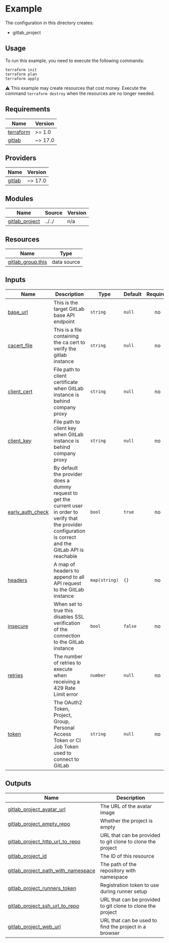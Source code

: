 # Example

The configuration in this directory creates:

* gitlab_project

## Usage

To run this example, you need to execute the following commands:

```shell
terraform init
terraform plan
terraform apply
```

:warning: This example may create resources that cost money. Execute the
command `terraform destroy` when the resources are no longer needed.

<!-- BEGIN_TF_DOCS -->
## Requirements

| Name | Version |
|------|---------|
| <a name="requirement_terraform"></a> [terraform](#requirement\_terraform) | >= 1.0 |
| <a name="requirement_gitlab"></a> [gitlab](#requirement\_gitlab) | ~> 17.0 |

## Providers

| Name | Version |
|------|---------|
| <a name="provider_gitlab"></a> [gitlab](#provider\_gitlab) | ~> 17.0 |

## Modules

| Name | Source | Version |
|------|--------|---------|
| <a name="module_gitlab_project"></a> [gitlab\_project](#module\_gitlab\_project) | ../../ | n/a |

## Resources

| Name | Type |
|------|------|
| [gitlab_group.this](https://registry.terraform.io/providers/gitlabhq/gitlab/latest/docs/data-sources/group) | data source |

## Inputs

| Name | Description | Type | Default | Required |
|------|-------------|------|---------|:--------:|
| <a name="input_base_url"></a> [base\_url](#input\_base\_url) | This is the target GitLab base API endpoint | `string` | `null` | no |
| <a name="input_cacert_file"></a> [cacert\_file](#input\_cacert\_file) | This is a file containing the ca cert to verify the gitlab instance | `string` | `null` | no |
| <a name="input_client_cert"></a> [client\_cert](#input\_client\_cert) | File path to client certificate when GitLab instance is behind company proxy | `string` | `null` | no |
| <a name="input_client_key"></a> [client\_key](#input\_client\_key) | File path to client key when GitLab instance is behind company proxy | `string` | `null` | no |
| <a name="input_early_auth_check"></a> [early\_auth\_check](#input\_early\_auth\_check) | By default the provider does a dummy request to get the current user in order to verify that the provider configuration is correct and the GitLab API is reachable | `bool` | `true` | no |
| <a name="input_headers"></a> [headers](#input\_headers) | A map of headers to append to all API request to the GitLab instance | `map(string)` | `{}` | no |
| <a name="input_insecure"></a> [insecure](#input\_insecure) | When set to true this disables SSL verification of the connection to the GitLab instance | `bool` | `false` | no |
| <a name="input_retries"></a> [retries](#input\_retries) | The number of retries to execute when receiving a 429 Rate Limit error | `number` | `null` | no |
| <a name="input_token"></a> [token](#input\_token) | The OAuth2 Token, Project, Group, Personal Access Token or CI Job Token used to connect to GitLab | `string` | `null` | no |

## Outputs

| Name | Description |
|------|-------------|
| <a name="output_gitlab_project_avatar_url"></a> [gitlab\_project\_avatar\_url](#output\_gitlab\_project\_avatar\_url) | The URL of the avatar image |
| <a name="output_gitlab_project_empty_repo"></a> [gitlab\_project\_empty\_repo](#output\_gitlab\_project\_empty\_repo) | Whether the project is empty |
| <a name="output_gitlab_project_http_url_to_repo"></a> [gitlab\_project\_http\_url\_to\_repo](#output\_gitlab\_project\_http\_url\_to\_repo) | URL that can be provided to git clone to clone the project |
| <a name="output_gitlab_project_id"></a> [gitlab\_project\_id](#output\_gitlab\_project\_id) | The ID of this resource |
| <a name="output_gitlab_project_path_with_namespace"></a> [gitlab\_project\_path\_with\_namespace](#output\_gitlab\_project\_path\_with\_namespace) | The path of the repository with namespace |
| <a name="output_gitlab_project_runners_token"></a> [gitlab\_project\_runners\_token](#output\_gitlab\_project\_runners\_token) | Registration token to use during runner setup |
| <a name="output_gitlab_project_ssh_url_to_repo"></a> [gitlab\_project\_ssh\_url\_to\_repo](#output\_gitlab\_project\_ssh\_url\_to\_repo) | URL that can be provided to git clone to clone the project |
| <a name="output_gitlab_project_web_url"></a> [gitlab\_project\_web\_url](#output\_gitlab\_project\_web\_url) | URL that can be used to find the project in a browser |
<!-- END_TF_DOCS -->
